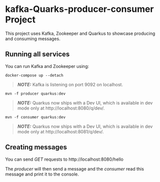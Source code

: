 # kafka-Quarks-producer-consumer Project

This project uses Kafka, Zookeeper and Quarkus to showcase producing and consuming messages.

## Running all services

You can run Kafka and Zookeeper using:

```shell script
docker-compose up --detach
```

> **_NOTE:_**  Kafka is listening on port 9092 on localhost.

```shell script
mvn -f producer quarkus:dev
```

> **_NOTE:_**  Quarkus now ships with a Dev UI, which is available in dev mode only at http://localhost:8080/q/dev/.

```shell script
mvn -f consumer quarkus:dev
```

> **_NOTE:_**  Quarkus now ships with a Dev UI, which is available in dev mode only at http://localhost:8081/q/dev/.

## Creating messages

You can send _GET_ requests to http://localhost:8080/hello

The _producer_ will then send a message and the _consumer_ read this message and print it to the console.
